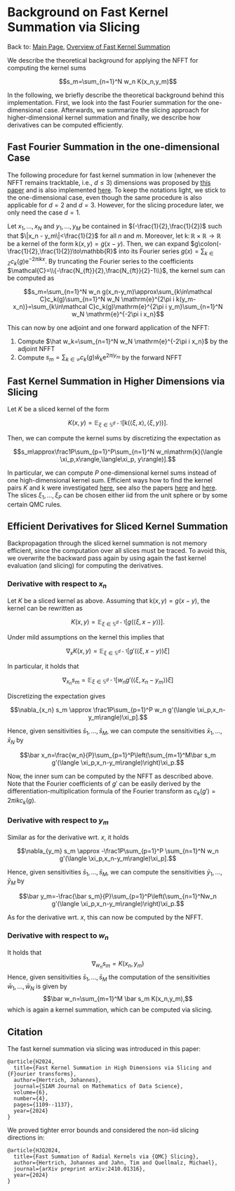 # Background on Fast Kernel Summation via Slicing

Back to: [Main Page](../../readme.md), [Overview of Fast Kernel Summation](overview.md)

We describe the theoretical background for applying the NFFT for computing the kernel sums

$$s_m=\sum_{n=1}^N w_n K(x_n,y_m)$$

In the following, we briefly describe the theoretical background behind this implementation. First, we look into the fast Fourier summation for the one-dimensional case. Afterwards, we summarize the slicing approach for higher-dimensional kernel summation and finally, we describe how derivatives can be computed efficiently.

## Fast Fourier Summation in the one-dimensional Case

The following procedure for fast kernel summation in low (whenever the NFFT remains tracktable, i.e., $d\leq 3$) dimensions was proposed by [this paper](https://doi.org/10.1137/S1064827502400984) and is also implemented [here](https://www-user.tu-chemnitz.de/~potts/nfft). To keep the notations light, we stick to the one-dimensional case, even though the same procedure is also applicable for $d=2$ and $d=3$. However, for the slicing procedure later, we only need the case $d=1$.

Let $x_1,...,x_N$ and $y_1,...,y_M$ be contained in $(-\frac{1}{2},\frac{1}{2})$ such that $\|x_n - y_m\|<\frac{1}{2}$ for all $n$ and $m$. Moreover, let $\mathrm{k}\colon\mathbb{R}\times\mathbb{R}\to\mathbb{R}$ be a kernel of the form $\mathrm{k}(x,y)=g(x-y)$. Then, we can expand $g\colon(-\frac{1}{2},\frac{1}{2})\to\mathbb{R}$ into its Fourier series $g(x)=\sum_{k\in\mathbb{Z}}c_k(g)\mathrm{e}^{-2\pi i k x}$. By truncating the Fourier series to the coefficients $\mathcal{C}=\\{-\frac{N_{ft}}{2},\frac{N_{ft}}{2}-1\\}$, the kernel sum can be computed as

$$s_m=\sum_{n=1}^N w_n g(x_n-y_m)\approx\sum_{k\in\mathcal C}c_k(g)\sum_{n=1}^N w_N \mathrm{e}^{2\pi i k(y_m-x_n)}=\sum_{k\in\mathcal C}c_k(g)\mathrm{e}^{2\pi i y_m}\sum_{n=1}^N w_N \mathrm{e}^{-2\pi i x_n}$$

This can now by one adjoint and one forward application of the NFFT:

1. Compute $\hat w_k=\sum_{n=1}^N w_N \mathrm{e}^{-2\pi i x_n}$ by the adjoint NFFT
2. Compute $s_m=\sum_{k\in\mathcal C}c_k(g)\hat w_k\mathrm{e}^{2\pi i y_m}$ by the forward NFFT

## Fast Kernel Summation in Higher Dimensions via Slicing

Let $K$ be a sliced kernel of the form

$$K(x,y)=\mathbb{E}_{\xi\in\mathbb{S}^{d-1}}[\mathrm{k}(\langle \xi,x\rangle,\langle\xi, y\rangle)].$$

Then, we can compute the kernel sums by discretizing the expectation as

$$s_m\approx\frac1P\sum_{p=1}^P\sum_{n=1}^N w_n\mathrm{k}(\langle \xi_p,x\rangle,\langle\xi_p, y\rangle)].$$

In particular, we can compute $P$ one-dimensional kernel sums instead of one high-dimensional kernel sum.
Efficient ways how to find the kernel pairs $K$ and $\mathrm{k}$ were investigated [here](https://doi.org/10.1137/24M1632085), see also the papers [here](https://arxiv.org/abs/2408.11612) and [here](https://arxiv.org/abs/2410.01316). 
The slices $\xi_1,...,\xi_P$ can be chosen either iid from the unit sphere or by some certain QMC rules.

## Efficient Derivatives for Sliced Kernel Summation

Backpropagation through the sliced kernel summation is not memory efficient, since the computation over all slices must be traced. To avoid this, we overwrite the backward pass again by using again the fast kernel evaluation (and slicing) for computing the derivatives.

### Derivative with respect to $x_n$

Let $K$ be a sliced kernel as above.
Assuming that $\mathrm{k}(x,y)=g(x-y)$, the kernel can be rewritten as

$$K(x,y)=\mathbb{E}_{\xi\in\mathbb{S}^{d-1}}[g(\langle \xi,x-y\rangle)].$$

Under mild assumptions on the kernel this implies that

$$\nabla_x K(x,y)=\mathbb{E}_{\xi\in\mathbb{S}^{d-1}}[g'(\langle \xi,x-y\rangle)\xi]$$

In particular, it holds that

$$\nabla_{x_n} s_m = \mathbb{E}_{\xi\in\mathbb{S}^{d-1}}\left[w_n g'(\langle \xi,x_n-y_m\rangle)\xi\right]$$

Discretizing the expectation gives

$$\nabla_{x_n} s_m \approx \frac1P\sum_{p=1}^P w_n g'(\langle \xi_p,x_n-y_m\rangle)\xi_p].$$

Hence, given sensitivities $\bar s_1,...,\bar s_M$, we can compute the sensitivities $\bar x_1,...,\bar x_N$ by

$$\bar x_n=\frac{w_n}{P}\sum_{p=1}^P\left(\sum_{m=1}^M\bar s_m g'(\langle \xi_p,x_n-y_m\rangle)\right)\xi_p.$$

Now, the inner sum can be computed by the NFFT as described above. Note that the Fourier coefficients of $g'$ can be easily derived by the differentiation-multiplication formula of the Fourier transform as $c_k(g')=2\pi i k c_k(g)$.

### Derivative with respect to $y_m$

Similar as for the derivative wrt. $x$, it holds

$$\nabla_{y_m} s_m \approx -\frac1P\sum_{p=1}^P \sum_{n=1}^N w_n g'(\langle \xi_p,x_n-y_m\rangle)\xi_p].$$

Hence, given sensitivities $\bar s_1,...,\bar s_M$, we can compute the sensitivities $\bar y_1,...,\bar y_M$ by

$$\bar y_m=-\frac{\bar s_m}{P}\sum_{p=1}^P\left(\sum_{n=1}^Nw_n g'(\langle \xi_p,x_n-y_m\rangle)\right)\xi_p.$$

As for the derivative wrt. $x$, this can now be computed by the NFFT.

### Derivative with respect to $w_n$

It holds that
$$\nabla_{w_n} s_m= K(x_n,y_m)$$
Hence, given sensitivities $\bar s_1,...,\bar s_M$ the computation of the sensitivities $\bar w_1,...,\bar w_N$ is given by 
$$\bar w_n=\sum_{m=1}^M \bar s_m K(x_n,y_m),$$
which is again a kernel summation, which can be computed via slicing.

## Citation

The fast kernel summation via slicing was introduced in this paper:

```
@article{H2024,
  title={Fast Kernel Summation in High Dimensions via Slicing and {F}ourier transforms},
  author={Hertrich, Johannes},
  journal={SIAM Journal on Mathematics of Data Science},
  volume={6},
  number={4},
  pages={1109--1137},
  year={2024}
}
```

We proved tighter error bounds and considered the non-iid slicing directions in:

```
@article{HJQ2024,
  title={Fast Summation of Radial Kernels via {QMC} Slicing},
  author={Hertrich, Johannes and Jahn, Tim and Quellmalz, Michael},
  journal={arXiv preprint arXiv:2410.01316},
  year={2024}
}
```


